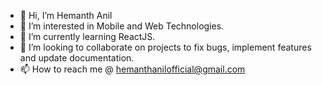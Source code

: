 - 👋 Hi, I’m Hemanth Anil
- 👀 I’m interested in Mobile and Web Technologies.
- 🌱 I’m currently learning ReactJS.
- 💞️ I’m looking to collaborate on projects to fix bugs, implement features and update documentation.
- 📫 How to reach me @ hemanthanilofficial@gmail.com

<!---
mranna/mranna is a ✨ special ✨ repository because its `README.md` (this file) appears on your GitHub profile.
You can click the Preview link to take a look at your changes.
--->
